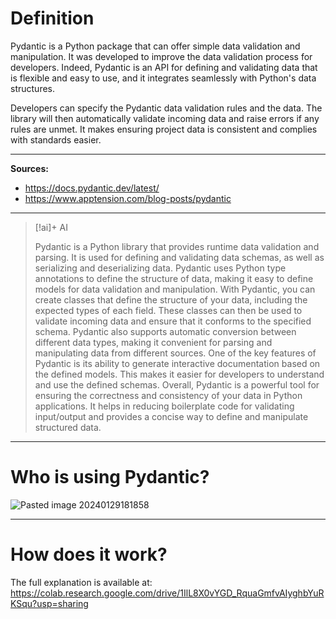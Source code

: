 # Definition

Pydantic is a Python package that can offer simple data validation and manipulation. It was developed to improve the data validation process for developers. Indeed, Pydantic is an API for defining and validating data that is flexible and easy to use, and it integrates seamlessly with Python's data structures.

Developers can specify the Pydantic data validation rules and the data. The library will then automatically validate incoming data and raise errors if any rules are unmet. It makes ensuring project data is consistent and complies with standards easier.

---

**Sources:**
- https://docs.pydantic.dev/latest/
- https://www.apptension.com/blog-posts/pydantic

---

> [!ai]+ AI
>
> Pydantic is a Python library that provides runtime data validation and parsing. It is used for defining and validating data schemas, as well as serializing and deserializing data. Pydantic uses Python type annotations to define the structure of data, making it easy to define models for data validation and manipulation.
> With Pydantic, you can create classes that define the structure of your data, including the expected types of each field. These classes can then be used to validate incoming data and ensure that it conforms to the specified schema. Pydantic also supports automatic conversion between different data types, making it convenient for parsing and manipulating data from different sources.
> One of the key features of Pydantic is its ability to generate interactive documentation based on the defined models. This makes it easier for developers to understand and use the defined schemas.
> Overall, Pydantic is a powerful tool for ensuring the correctness and consistency of your data in Python applications. It helps in reducing boilerplate code for validating input/output and provides a concise way to define and manipulate structured data.

---
# Who is using Pydantic?

![Pasted image 20240129181858](https://i.imgur.com/ENtI0rE.png)

---
# How does it work?

The full explanation is available at: https://colab.research.google.com/drive/1IlL8X0vYGD_RquaGmfvAIyghbYuRKSqu?usp=sharing
